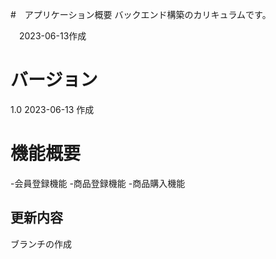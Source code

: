 #　アプリケーション概要
バックエンド構築のカリキュラムです。

　2023-06-13作成

# バージョン
1.0 2023-06-13 作成

# 機能概要
-会員登録機能
-商品登録機能
-商品購入機能


## 更新内容
ブランチの作成
